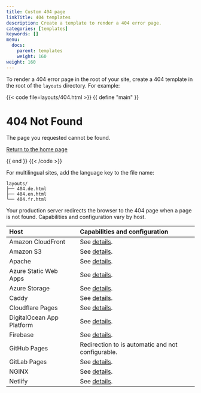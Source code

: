 ```yaml
---
title: Custom 404 page
linkTitle: 404 templates
description: Create a template to render a 404 error page.
categories: [templates]
keywords: []
menu:
  docs:
    parent: templates
    weight: 160
weight: 160
---
```


To render a 404 error page in the root of your site, create a 404 template in the root of the `layouts` directory. For example:

{{< code file=layouts/404.html >}}
{{ define "main" }}
  <h1>404 Not Found</h1>
  <p>The page you requested cannot be found.</p>
  <p>
    <a href="{{ .Site.Home.RelPermalink }}">
      Return to the home page
    </a>
  </p>
{{ end }}
{{< /code >}}

For multilingual sites, add the language key to the file name:

```text
layouts/
├── 404.de.html
├── 404.en.html
└── 404.fr.html
```

Your production server redirects the browser to the 404 page when a page is not found. Capabilities and configuration vary by host.

Host|Capabilities and configuration
:--|:--
Amazon CloudFront|See [details](https://docs.aws.amazon.com/AmazonCloudFront/latest/DeveloperGuide/GeneratingCustomErrorResponses.html).
Amazon S3|See [details](https://docs.aws.amazon.com/AmazonS3/latest/userguide/CustomErrorDocSupport.html).
Apache|See [details](https://httpd.apache.org/docs/2.4/custom-error.html).
Azure Static Web Apps|See [details](https://learn.microsoft.com/en-us/azure/static-web-apps/configuration#response-overrides).
Azure Storage|See [details](https://learn.microsoft.com/en-us/azure/storage/blobs/storage-blob-static-website#setting-up-a-static-website).
Caddy|See [details](https://caddyserver.com/docs/caddyfile/directives/handle_errors).
Cloudflare Pages|See [details](https://developers.cloudflare.com/pages/configuration/serving-pages/#not-found-behavior).
DigitalOcean App Platform|See [details](https://docs.digitalocean.com/products/app-platform/how-to/manage-static-sites/#configure-a-static-site).
Firebase|See [details](https://firebase.google.com/docs/hosting/full-config#404).
GitHub Pages|Redirection to is automatic and not configurable.
GitLab Pages|See [details](https://docs.gitlab.com/ee/user/project/pages/introduction.html#custom-error-codes-pages).
NGINX|See [details](https://nginx.org/en/docs/http/ngx_http_core_module.html#error_page).
Netlify|See [details](https://docs.netlify.com/routing/redirects/redirect-options/).
